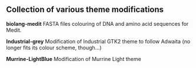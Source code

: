 ## Collection of various theme modifications

**biolang-medit**
FASTA files colouring of DNA and amino acid sequences for Medit.

**Industrial-grey**
Modification of Industrial GTK2 theme to follow Adwaita (no longer fits its colour scheme, though...)

**Murrine-LightBlue**
Modification of Murrine Light theme
